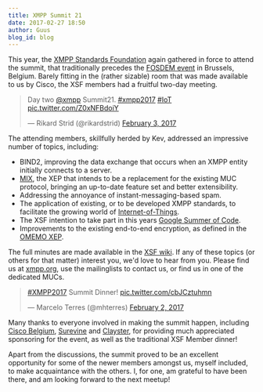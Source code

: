 ```yaml
---
title: XMPP Summit 21
date: 2017-02-27 18:50
author: Guus
blog_id: blog
---
```


This year, the [XMPP Standards Foundation](https://xmpp.org) again gathered in force to attend the summit, that traditionally precedes the [FOSDEM event](https://fosdem.org/2017/) in Brussels, Belgium. Barely fitting in the (rather sizable) room that was made available to us by Cisco, the XSF members had a fruitful two-day meeting. 

<blockquote class="twitter-tweet tw-align-center" data-lang="en"><p lang="en" dir="ltr">Day two <a href="https://twitter.com/xmpp">@xmpp</a> Summit21. <a href="https://twitter.com/hashtag/xmpp2017?src=hash">#xmpp2017</a> <a href="https://twitter.com/hashtag/IoT?src=hash">#IoT</a> <a href="https://t.co/Z0xNFBdoiY">pic.twitter.com/Z0xNFBdoiY</a></p>&mdash; Rikard Strid (@rikardstrid) <a href="https://twitter.com/rikardstrid/status/827444126962561024">February 3, 2017</a></blockquote>
<script async src="//platform.twitter.com/widgets.js" charset="utf-8"></script>

The attending members, skillfully herded by Kev, addressed an impressive number of topics, including:

* BIND2, improving the data exchange that occurs when an XMPP entity initially connects to a server.
* [MIX](http://xmpp.org/extensions/xep-0369.html), the XEP that intends to be a replacement for the existing MUC protocol, bringing an up-to-date feature set and better extensibility.
* Addressing the annoyance of instant-messaging-based spam.
* The application of existing, or to be developed XMPP standards, to facilitate the growing world of [Internet-of-Things](https://wiki.xmpp.org/web/IoT_SIG).
* The XSF intention to take part in this years [Google Summer of Code](https://summerofcode.withgoogle.com/).
* Improvements to the existing end-to-end encryption, as defined in the [OMEMO XEP](https://xmpp.org/extensions/xep-0384.html).

The full minutes are made available in the [XSF wiki](https://wiki.xmpp.org/web/Summit_21_minutes). If any of these topics (or others for that matter) interest you, we'd love to hear from you. Please find us at [xmpp.org](https://xmpp.org), use the mailinglists to contact us, or find us in one of the dedicated MUCs.

<blockquote class="twitter-tweet tw-align-center" data-lang="en"><p lang="en" dir="ltr"><a href="https://twitter.com/hashtag/XMPP2017?src=hash">#XMPP2017</a> Summit Dinner! <a href="https://t.co/cbJCztuhmn">pic.twitter.com/cbJCztuhmn</a></p>&mdash; Marcelo Terres (@mhterres) <a href="https://twitter.com/mhterres/status/827225714000797696">February 2, 2017</a></blockquote>
<script async src="//platform.twitter.com/widgets.js" charset="utf-8"></script>

Many thanks to everyone involved in making the summit happen, including [Cisco Belgium](https://www.cisco.be), [Surevine](https://www.surevine.com) and [Clayster](http://www.clayster.com), for providing much appreciated sponsoring for the event, as well as the traditional XSF Member dinner!

Apart from the discussions, the summit proved to be an excellent opportunity for some of the newer members amongst us, myself included, to make acquaintance with the others. I, for one, am grateful to have been there, and am looking forward to the next meetup!
